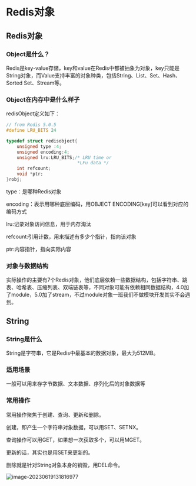 # Redis对象

## Redis对象

### Object是什么？

Redis是key-value存储，key和value在Redis中都被抽象为对象，key只能是String对象，而Value支持丰富的对象种类，包括String、List、Set、Hash、Sorted Set、Stream等。

### Object在内存中是什么样子

redisObject定义如下：

```c
// from Redis 5.0.5
#define LRU_BITS 24

typedef struct redisobject{
	unsigned type :4;
	unsigned encoding:4;
	unsigned lru:LRU_BITS;/* LRU time or
						   *LFu data */
	int refcount;
	void *ptr;
}robj;
```

type：是哪种Redis对象

encoding：表示用哪种底层编码，用OBJECT ENCODING[key]可以看到对应的编码方式

lru:记录对象访问信息，用于内存淘汰

refcount:引用计数，用来描述有多少个指针，指向该对象

ptr:内容指针，指向实际内容

### 对象与数据结构

实际操作的主要有7个Redis对象，他们底层依赖一些数据结构，包括字符串、跳表、哈希表、压缩列表、双端链表等，不同对象可能有依赖相同数据结构，4.0加了module，5.0加了stream，不过module对象一班我们不做模块开发其实不会遇到。

## String

### String是什么

String是字符串，它是Redis中最基本的数据对象，最大为512MB。

### 适用场景

一般可以用来存字节数据、文本数据、序列化后的对象数据等

### 常用操作

常用操作聚焦于创建、查询、更新和删除。

创建，即产生一个字符串对象数据，可以用SET、SETNX。

查询操作可以用GET，如果想一次获取多个，可以用MGET。

更新的话，其实也是用SET来更新的。

删除就是针对String对象本身的销毁，用DEL命令。

![image-20230619131816977](https://giteetuchuang.oss-cn-beijing.aliyuncs.com/img_for_typora/image-20230619131816977.png)


